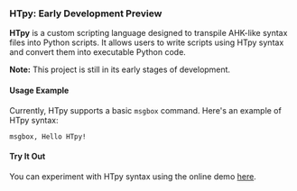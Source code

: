
### HTpy: Early Development Preview

**HTpy** is a custom scripting language designed to transpile AHK-like syntax files into Python scripts. It allows users to write scripts using HTpy syntax and convert them into executable Python code.

**Note:** This project is still in its early stages of development.

#### Usage Example

Currently, HTpy supports a basic `msgbox` command. Here's an example of HTpy syntax:

```plaintext
msgbox, Hello HTpy!
```

#### Try It Out

You can experiment with HTpy syntax using the online demo [here](https://themaster1127.github.io/HTpy/).

